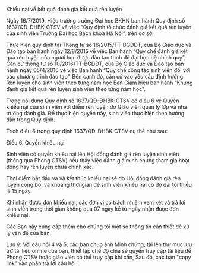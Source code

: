 Khiếu nại về kết quả đánh giá kết quả rèn luyện

Ngày 16/7/2019, Hiệu trưởng trường Đại học BKHN ban hành Quy định số 1637/QĐ-ĐHBK-CTSV về việc “Quy định tổ chức đánh giá kết quả rèn luyện của sinh viên Trường Đại học Bách khoa Hà Nội”, trên cơ sở:

Thực hiện quy định tại Thông tư số 16/2015/TT-BGDĐT, của Bộ Giáo dục và Đào tạo ban hành ngày 12/8/2015 về việc Ban hành “Quy chế đánh giá kết quả rèn luyện của người học được đào tạo trình độ đại học hệ chính quy”;
Căn cứ thông tư số 10/2016/TT-BGDĐT, của Bộ Giáo dục và Đào tạo ban hành ngày 05/4/2016 về việc Ban hành “Quy chế công tác sinh viên đối với các chương trình đào tạo”,
Bên cạnh đó, căn cứ vào yêu cầu định hướng Rèn luyện cho sinh viên theo từng năm học Ban Giám hiệu ban hành “Khung đánh giá kết quả rèn luyện sinh viên theo từng năm học". 

Trong nội dung Quy định số 1637/QĐ-ĐHBK-CTSV có điều 6 về Quyền khiếu nại của sinh viên với điểm rèn luyện do Giáo viên quản lý lớp và nhà trường đánh giá. Đề thực hiện quyền này, sinh viên thực hiện theo hướng dẫn trong Quy định.

Trích điều 6 trong quy định 1637/QĐ-ĐHBK-CTSV cụ thể như sau:

Điều 6. Quyền khiếu nại

Sinh viên có quyền khiếu nại lên Hội đồng đánh giá rèn luyện sinh viên (thông qua Phòng CTSV) nếu thấy việc đánh giá minh chứng tham gia hoạt động hay rèn luyện chưa chính xác.

Thời điểm bắt đầu và và kết thúc khiếu nại sẽ do Hội đồng đánh giá rèn luyện công bố, và khoảng thời gian để sinh viên khiếu nại có độ dài tối thiểu là 15 ngày.

Khi nhận được đơn khiếu nại, các đơn vị có trách nhiệm xem xét và trả lời sinh viên trong thời gian không quá 07 ngày kể từ ngày nhận được đơn khiếu nại.

Các Bạn hãy cung cấp thêm cho chúng tôi một số thông tin cần thiết để xử lý vấn đề của bạn.

Lưu ý: Với câu hỏi 4 và 5, các bạn chụp ảnh Minh chứng, tải lên thư mục lưu trữ tài liệu online của bạn, thiết lập chế độ chia sẻ quyền truy cập tài liệu để Phòng CTSV hoặc giáo viên có thể truy cập khi cần, Sau đó, các bạn "copy link" vào phần trả lời câu hỏi.